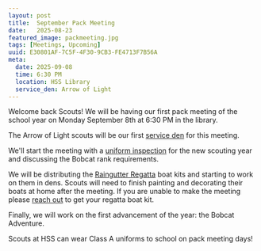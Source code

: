 ```yaml
---
layout: post
title:  September Pack Meeting
date:   2025-08-23
featured_image: packmeeting.jpg
tags: [Meetings, Upcoming]
uuid: E30801AF-7C5F-4F30-9CB3-FE4713F7B56A
meta:
  date: 2025-09-08
  time: 6:30 PM
  location: HSS Library
  service_den: Arrow of Light
---
```


Welcome back Scouts! We will be having our first pack meeting of the school year on Monday September 8th at 6:30 PM in the library.

The Arrow of Light scouts will be our first [service den](/docs/service-den) for this meeting.

We'll start the meeting with a [uniform inspection](/docs/uniforms) for the new scouting year and discussing the Bobcat rank requirements.

We will be distributing the [Raingutter Regatta](/2025/08/23/raingutter-regatta/) boat kits and starting to work on them in dens. Scouts will need to finish painting and decorating their boats at home after the meeting. If you are unable to make the meeting please [reach out](mailto:djd@davisca.org) to get your regatta boat kit.

Finally, we will work on the first advancement of the year: the Bobcat Adventure.

Scouts at HSS can wear Class A uniforms to school on pack meeting days!